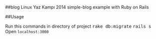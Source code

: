 ##blog
Linux Yaz Kampı 2014 simple-blog example with Ruby on Rails 

##Usage
 
Run this commands in directory of project
<tt>rake db:migrate</tt>
<tt>rails s</tt>
Open `localhost:3000`

 
